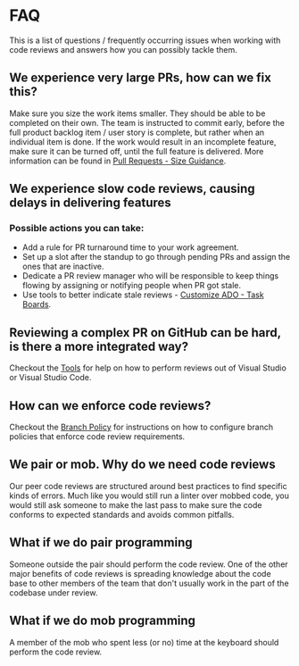 # FAQ

This is a list of questions / frequently occurring issues when working with code reviews and answers how you can possibly tackle them.

## We experience very large PRs, how can we fix this?

Make sure you size the work items smaller. They should be able to be completed on their own. The team is instructed to commit early, before the full product backlog item / user story is complete, but rather when an individual item is done. If the work would result in an incomplete feature, make sure it can be turned off, until the full feature is delivered.
More information can be found in [Pull Requests - Size Guidance](./pull-requests.md#size-guidance).

## We experience slow code reviews, causing delays in delivering features

### Possible actions you can take:

- Add a rule for PR turnaround time to your work agreement.
- Set up a slot after the standup to go through pending PRs and assign the ones that are inactive.
- Dedicate a PR review manager who will be responsible to keep things flowing by assigning or notifying people when PR got stale.
- Use tools to better indicate stale reviews - [Customize ADO - Task Boards](./process-guidance/customize-ado.md#task-boards).

## Reviewing a complex PR on GitHub can be hard, is there a more integrated way?

Checkout the [Tools](./tools.md) for help on how to perform reviews out of Visual Studio or Visual Studio Code.

## How can we enforce code reviews?

Checkout the [Branch Policy](./evidence-and-measures/branch-policy.md) for instructions on how to configure branch policies that enforce code review requirements.

## We pair or mob. Why do we need code reviews

Our peer code reviews are structured around best practices to find specific kinds of errors. Much like you would still run a linter over mobbed code, you would still ask someone to make the last pass to make sure the code conforms to expected standards and avoids common pitfalls.

## What if we do pair programming

Someone outside the pair should perform the code review. One of the other major benefits of code reviews is spreading knowledge about the code base to other members of the team that don't usually work in the part of the codebase under review.

## What if we do mob programming

A member of the mob who spent less (or no) time at the keyboard should perform the code review.
